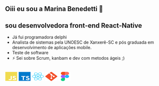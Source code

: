 
## Oiii eu sou a Marina Benedetti 👋

## sou desenvolvedora front-end React-Native 

- Já fui programadora delphi 
- Analista de sistemas pela UNOESC de Xanxerê-SC e pós graduada em desenvolvimento de aplicações mobile.
- Teste de software
- ⚡ Sei sobre Scrum, kanbam e dev com metodos ágeis ;)

<div style="display: inline_block"><br>
  <img align="center" alt="Marina-Js" height="30" width="40" src="https://raw.githubusercontent.com/devicons/devicon/master/icons/javascript/javascript-plain.svg">
  <img align="center" alt="Marina-Ts" height="30" width="40" src="https://raw.githubusercontent.com/devicons/devicon/master/icons/typescript/typescript-plain.svg">
  <img align="center" alt="Marina-React" height="30" width="40" src="https://raw.githubusercontent.com/devicons/devicon/master/icons/react/react-original.svg">
  <img align="center" alt="Marina-Git" height="30" width="40" src="https://raw.githubusercontent.com/devicons/devicon/master/icons/git/git-original.svg">
  <img align="center" alt="Marina-Figma" height="30" width="40" src="https://raw.githubusercontent.com/devicons/devicon/master/icons/figma/figma-original.svg">
</div>
